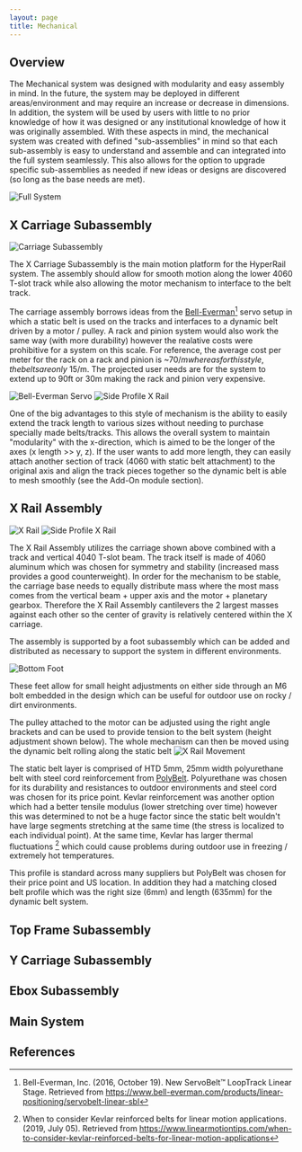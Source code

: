 ```yaml
---
layout: page
title: Mechanical
---
```


## Overview 

The Mechanical system was designed with modularity and easy assembly in mind. In the future, the system may be deployed in different areas/environment and may require an increase or decrease in dimensions.  In addition, the system will be used by users with little to no prior knowledge of how it was designed or any institutional knowledge of how it was originally assembled. With these aspects in mind, the mechanical system was created with defined "sub-assemblies" in mind so that each sub-assembly is easy to understand and assemble and can integrated into the full system seamlessly. This also allows for the option to upgrade specific sub-assemblies as needed if new ideas or designs are discovered (so long as the base needs are met). 

![Full System](https://raw.githubusercontent.com/Jbruslind/Jbruslind.github.io/main/assets/Mechanical_assets/FullSystem.png "Full System")

## X Carriage Subassembly

![Carriage Subassembly](https://raw.githubusercontent.com/Jbruslind/Jbruslind.github.io/main/assets/Mechanical_assets/Carriage_Assembly.png "Carriage Subassembly")

The X Carriage Subassembly is the main motion platform for the HyperRail system. The assembly should allow for smooth motion along the lower 4060 T-slot track while also allowing the motor mechanism to interface to the belt track. 

The carriage assembly borrows ideas from the [Bell-Everman](https://www.bell-everman.com/products/linear-positioning/servobelt-linear-sbl)[^1] servo setup in which a static belt is used on the tracks and interfaces to a dynamic belt driven by a motor / pulley. A rack and pinion system would also work the same way (with more durability) however the realative costs were prohibitive for a system on this scale. For reference, the average cost per meter for the rack on a rack and pinion is ~$70/m whereas for this style, the belts are only ~$15/m. The projected user needs are for the system to extend up to 90ft or 30m making the rack and pinion very expensive. 

![Bell-Everman Servo](https://raw.githubusercontent.com/Jbruslind/Jbruslind.github.io/main/assets/Mechanical_assets/BellEverMan.jpg "Bell Everman Servo") ![Side Profile X Rail](https://raw.githubusercontent.com/Jbruslind/Jbruslind.github.io/main/assets/Mechanical_assets/compareBellServo.png)

One of the big advantages to this style of mechanism is the ability to easily extend the track length to various sizes without needing to purchase specially made belts/tracks. This allows the overall system to maintain "modularity" with the x-direction, which is aimed to be the longer of the axes (x length >> y, z). If the user wants to add more length, they can easily attach another section of track (4060 with static belt attachment) to the original axis and align the track pieces together so the dynamic belt is able to mesh smoothly (see the Add-On module section). 

## X Rail Assembly

![X Rail](https://raw.githubusercontent.com/Jbruslind/Jbruslind.github.io/main/assets/Mechanical_assets/Side_Rail_Assembly.png) ![Side Profile X Rail](https://raw.githubusercontent.com/Jbruslind/Jbruslind.github.io/main/assets/Mechanical_assets/Side_Rail_Side_Assembly.png)

The X Rail Assembly utilizes the carriage shown above combined with a track and vertical 4040 T-slot beam. The track itself is made of 4060 aluminum which was chosen for symmetry and stability (increased mass provides a good counterweight). In order for the mechanism to be stable, the carriage base needs to equally distribute mass where the most mass comes from the vertical beam + upper axis and the motor + planetary gearbox. Therefore the X Rail Assembly cantilevers the 2 largest masses against each other so the center of gravity is relatively centered within the X carriage.


The assembly is supported by a foot subassembly which can be added and distributed as necessary to support the system in different environments. 

![Bottom Foot](https://raw.githubusercontent.com/Jbruslind/Jbruslind.github.io/main/assets/Mechanical_assets/BottomFoot.png)

These feet allow for small height adjustments on either side through an M6 bolt embedded in the design which can be useful for outdoor use on rocky / dirt environments.

The pulley attached to the motor can be adjusted using the right angle brackets and can be used to provide tension to the belt system (height adjustment shown below). The whole mechanism can then be moved using the dynamic belt rolling along the static belt 
![X Rail Movement](https://raw.githubusercontent.com/Jbruslind/Jbruslind.github.io/main/assets/Mechanical_assets/MotorAdjust_Movement.gif)

The static belt layer is comprised of HTD 5mm, 25mm width polyurethane belt with steel cord reinforcement from [PolyBelt](https://shop.polybelt.com/20-5M-Open-End-Belt-Roll-Polyurethane-with-Steel-Cords-B20-5M-MPS.htm). Polyurethane was chosen for its durability and resistances to outdoor environments and steel cord was chosen for its price point. Kevlar reinforcement was another option which had a better tensile modulus (lower stretching over time) however this was determined to not be a huge factor since the static belt wouldn't have large segments stretching at the same time (the stress is localized to each individual point). At the same time, Kevlar has larger thermal fluctuations [^2] which could cause problems during outdoor use in freezing / extremely hot temperatures.

This profile is standard across many suppliers but PolyBelt was chosen for their price point and US location. In addition they had a matching closed belt profile which was the right size (6mm) and length (635mm) for the dynamic belt system.

## Top Frame Subassembly

## Y Carriage Subassembly

## Ebox Subassembly

## Main System

## References
[^1]: Bell-Everman, Inc. (2016, October 19). New ServoBelt™ LoopTrack Linear Stage. Retrieved from https://www.bell-everman.com/products/linear-positioning/servobelt-linear-sbl
[^2]: When to consider Kevlar reinforced belts for linear motion applications. (2019, July 05). Retrieved from https://www.linearmotiontips.com/when-to-consider-kevlar-reinforced-belts-for-linear-motion-applications